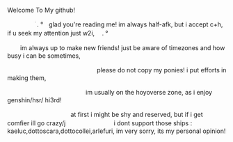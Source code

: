 Welcome To My github!


ㅤㅤㅤㅤㅤׁ . °ㅤglad you're reading me! im always half-afk, but i accept c+h, if u seek my attention just w2i,ㅤ . °

ㅤㅤ      im always up to make new friends! just be aware of timezones and how busy i can be sometimes,

ㅤㅤㅤㅤㅤㅤㅤㅤㅤㅤㅤㅤㅤㅤㅤㅤplease do not copy my ponies! i put efforts in making them,

ㅤㅤㅤㅤㅤㅤㅤㅤㅤㅤㅤㅤㅤㅤim usually on the hoyoverse zone, as i enjoy genshin/hsr/ hi3rd!

ㅤㅤㅤㅤㅤㅤㅤㅤㅤㅤㅤ  at first i might be shy and reserved, but if i get comfier ill go crazy/j
                     ㅤㅤㅤㅤㅤㅤㅤㅤ
                                         i dont support those ships
               : kaeluc,dottoscara,dottocollei,arlefuri, im very sorry, its my personal opinion!
               
